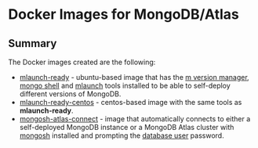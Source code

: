 # Docker Images for MongoDB/Atlas
## Summary
The Docker images created are the following:

* [mlaunch-ready](https://github.com/bcrisologo/docker-images/tree/main/mlaunch-ready) - ubuntu-based image that has the [m version manager](https://github.com/aheckmann/m), [mongo shell](https://docs.mongodb.com/mongodb-shell/) and [mlaunch](http://blog.rueckstiess.com/mtools/install.html) tools installed to be able to self-deploy different versions of MongoDB.
* [mlaunch-ready-centos](https://github.com/bcrisologo/docker-images/tree/main/mlaunch-ready-centos) - centos-based image with the same tools as **mlaunch-ready**.
* [mongosh-atlas-connect](https://github.com/bcrisologo/docker-images/tree/main/mongosh-atlas-connect) - image that automatically connects to either a self-deployed MongoDB instance or a MongoDB Atlas cluster with [mongosh](https://docs.mongodb.com/mongodb-shell/) installed and prompting the [database user](https://docs.atlas.mongodb.com/security-add-mongodb-users/) password.

